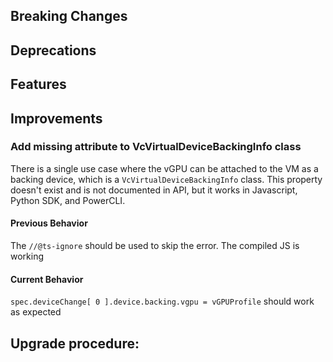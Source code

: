 [//]: # (VERSION_PLACEHOLDER DO NOT DELETE)
[//]: # (Used when working on a new release. Placed together with the Version.md)
[//]: # (Nothing here is optional. If a step must not be performed, it must be said so)
[//]: # (Do not fill the version, it will be done automatically)
[//]: # (Quick Intro to what is the focus of this release)

## Breaking Changes
[//]: # (### *Breaking Change*)
[//]: # (Describe the breaking change AND explain how to resolve it)
[//]: # (You can utilize internal links /e.g. link to the upgrade procedure, link to the improvement|deprecation that introduced this/)



## Deprecations
[//]: # (### *Deprecation*)
[//]: # (Explain what is deprecated and suggest alternatives)



[//]: # (Features -> New Functionality)
## Features
[//]: # (### *Feature Name*)
[//]: # (Describe the feature)
[//]: # (Optional But higlhy recommended Specify *NONE* if missing)
[//]: # (#### Relevant Documentation:)



[//]: # (Improvements -> Bugfixes/hotfixes or general improvements)
## Improvements

### Add missing attribute to VcVirtualDeviceBackingInfo class

 There is a single use case where the vGPU can be attached to the VM as a backing device, which is a `VcVirtualDeviceBackingInfo` class. This property doesn't exist and is not documented in API, but it works in Javascript, Python SDK, and PowerCLI.

 #### Previous Behavior

 The `//@ts-ignore` should be used to skip the error. The compiled JS is working

 #### Current Behavior

 `spec.deviceChange[ 0 ].device.backing.vgpu = vGPUProfile`  should work as expected

[//]: # (### *Improvement Name* )
[//]: # (Talk ONLY regarding the improvement)
[//]: # (Optional But higlhy recommended)
[//]: # (#### Previous Behavior)
[//]: # (Explain how it used to behave, regarding to the change)
[//]: # (Optional But higlhy recommended)
[//]: # (#### New Behavior)
[//]: # (Explain how it behaves now, regarding to the change)
[//]: # (Optional But higlhy recommended Specify *NONE* if missing)
[//]: # (#### Relevant Documentation:)



## Upgrade procedure:
[//]: # (Explain in details if something needs to be done)

[//]: # (## Changelog:)
[//]: # (Pull request links)
